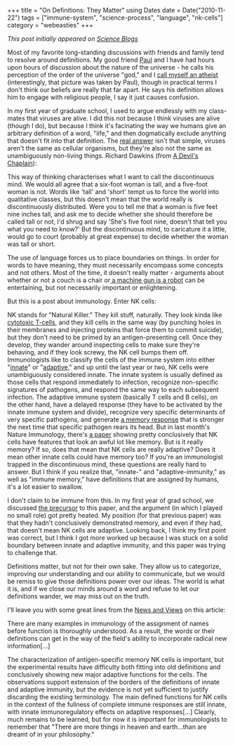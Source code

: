 +++
title = "On Definitions: They Matter"
using Dates
date = Date("2010-11-22")
tags = ["immune-system", "science-process", "language", "nk-cells"]
category = "webeasties"
+++

_This post initially appeared on [Science Blogs](http://scienceblogs.com/webeasties)_

Most of my favorite long-standing discussions with friends and family tend to resolve around definitions. My good friend [Paul](http://terraspira.com/luminaux.html) and I have had hours upon hours of discussion about the nature of the universe - he calls his perception of the order of the universe "god," and I [call myself an atheist](http://flic.kr/p/8Ve4mf) (interestingly, that picture was taken by Paul), though in practical terms I don't think our beliefs are really that far apart. He says his definition allows him to engage with religious people, I say it just causes confusion.

In my first year of graduate school, I used to argue endlessly with my class-mates that viruses are alive. I did this not because I think viruses are alive (though I do), but because I think it's facinating the way we humans give an arbitrary definition of a word, "life," and then dogmatically exclude anything that doesn't fit into that definition. The [real answer](http://scienceblogs.com/erv/2009/03/ten_five_reasons_clumsy_excuse.php) isn't that simple, viruses aren't the same as cellular organisms, but they're also not the same as unambiguously non-living things. Richard Dawkins (from [A Devil's Chaplain](http://www.amazon.com/Devils-Chaplain-Reflections-Hope-Science/dp/0618335404)):

This way of thinking characterises what I want to call the discontinuous mind. We would all agree that a six-foot woman is tall, and a five-foot woman is not. Words like 'tall' and 'short' tempt us to force the world into qualitative classes, but this doesn't mean that the world really is discontinuously distributed. Were you to tell me that a woman is five feet nine inches tall, and ask me to decide whether she should therefore be called tall or not, I'd shrug and say 'She's five foot nine, doesn't that tell you what you need to know?' But the discontinuous mind, to caricature it a little, would go to court (probably at great expense) to decide whether the woman was tall or short.

The use of language forces us to place boundaries on things. In order for words to have meaning, they must necessarily encompass some concepts and not others. Most of the time, it doesn't really matter - arguments about whether or not a couch is a chair or[ a machine gun is a robot](http://www.maximumfun.org/2010/11/15/judge-john-hodgman-ep-3-are-machine-guns-robots) can be entertaining, but not necessarily important or enlightening.

But this is a post about immunology. Enter NK cells:

NK stands for "Natural Killer." They kill stuff, naturally. They look kinda like[ cytotoxic T-cells](http://en.wikipedia.org/wiki/CD8_T_cell), and they kill cells in the same way (by punching holes in their membranes and injecting proteins that force them to commit suicide), but they don't need to be primed by an antigen-presenting cell. Once they develop, they wander around inspecting cells to make sure they're behaving, and if they look screwy, the NK cell bumps them off. 
Immunologists like to classify the cells of the immune system into either "[innate](http://scienceblogs.com/webeasties/2010/11/immune_response_from_start_to_1.php)" or "[adaptive,](http://scienceblogs.com/webeasties/2010/11/immune_response_from_start_to_2/)" and up until the last year or two, NK cells were unambiguously considered innate. The innate system is usually defined as those cells that respond immediately to infection, recognize non-specific signatures of pathogens, and respond the same way to each subsequent infection. The adaptive immune system (basically T cells and B cells), on the other hand, have a delayed response (they have to be activated by the innate immune system and divide), recognize very specific determinants of very specific pathogens, and generate [a memory response](http://scienceblogs.com/webeasties/2010/11/immune_response_from_start_to.php) that is stronger the next time that specific pathogen rears its head. 
But in last month's Nature Immunology, there's [a paper](www.nature.com/ni/journal/v11/n12/full/ni.1953.html) showing pretty conclusively that NK cells have features that look an awful lot like memory. But is it really memory? If so, does that mean that NK cells are really adaptive? Does it mean other innate cells could have memory too? If you're an immunologist trapped in the discontinuous mind, these questions are really hard to answer. But I think if you realize that, "innate-" and "adaptive-immunity," as well as "immune memory," have definitions that are assigned by humans, it's a lot easier to swallow.

I don't claim to be immune from this. In my first year of grad school, we discussed [the precursor](www.nature.com/ni/journal/v7/n5/full/ni1332.html) to this paper, and the argument (in which I played no small role) got pretty heated. My position (for that previous paper) was that they hadn't conclusively demonstrated memory, and even if they had, that doesn't mean NK cells are adaptive. Looking back, I think my first point was correct, but I think I got more worked up because I was stuck on a solid boundary between innate and adaptive immunity, and this paper was trying to challenge that.

Definitions matter, but not for their own sake. They allow us to categorize, improving our understanding and our ability to communicate, but we would be remiss to give those definitions power over our ideas. The world is what it is, and if we close our minds around a word and refuse to let our definitions wander, we may miss out on the truth.

I'll leave you with some great lines from the [News and Views](www.nature.com/ni/journal/v11/n12/full/ni1210-1080.html) on this article:

There are many examples in immunology of the assignment of names before function is thoroughly understood. As a result, the words or their definitions can get in the way of the field's ability to incorporate radical new information[...]

The characterization of antigen-specific memory NK cells is important, but the experimental results have difficulty both fitting into old definitions and conclusively showing new major adaptive functions for the cells. The observations support extension of the borders of the definitions of innate and adaptive immunity, but the evidence is not yet sufficient to justify discarding the existing terminology. The main defined functions for NK cells in the context of the fullness of complete immune responses are still innate, with innate immunoregulatory effects on adaptive responses[...] Clearly, much remains to be learned, but for now it is important for immunologists to remember that "There are more things in heaven and earth...than are dreamt of in your philosophy."

      
  
